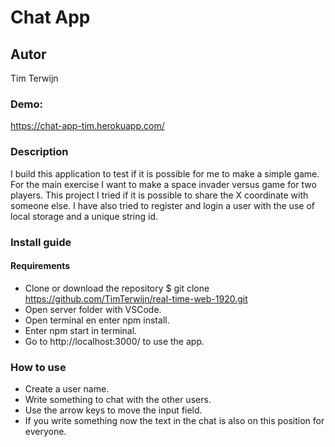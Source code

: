 # Chat App

## Autor
Tim Terwijn

### Demo:
https://chat-app-tim.herokuapp.com/

### Description
I build this application to test if it is possible for me to make a simple game. For the main exercise I want to make a space invader versus game for two players. This project I tried if it is possible to share the X coordinate with someone else. I have also tried to register and login a user with the use of local storage and a unique string id.

### Install guide
#### Requirements
* Clone or download the repository $ git clone https://github.com/TimTerwijn/real-time-web-1920.git
* Open server folder with VSCode.
* Open terminal en enter npm install.
* Enter npm start in terminal.
* Go to http://localhost:3000/ to use the app.

### How to use
* Create a user name.
* Write something to chat with the other users.
* Use the arrow keys to move the input field.
* If you write something now the text in the chat is also on this position for everyone.
